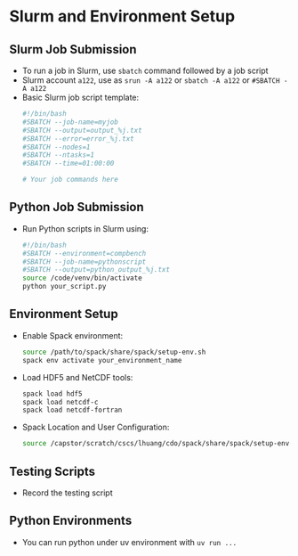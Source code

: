 # Slurm and Environment Setup

## Slurm Job Submission
- To run a job in Slurm, use `sbatch` command followed by a job script
- Slurm account `a122`, use as `srun -A a122` or `sbatch -A a122` or `#SBATCH -A a122`
- Basic Slurm job script template:
  ```bash
  #!/bin/bash
  #SBATCH --job-name=myjob
  #SBATCH --output=output_%j.txt
  #SBATCH --error=error_%j.txt
  #SBATCH --nodes=1
  #SBATCH --ntasks=1
  #SBATCH --time=01:00:00

  # Your job commands here
  ```

## Python Job Submission
- Run Python scripts in Slurm using:
  ```bash
  #!/bin/bash
  #SBATCH --environment=compbench
  #SBATCH --job-name=pythonscript
  #SBATCH --output=python_output_%j.txt
  source /code/venv/bin/activate
  python your_script.py
  ```

## Environment Setup
- Enable Spack environment:
  ```bash
  source /path/to/spack/share/spack/setup-env.sh
  spack env activate your_environment_name
  ```

- Load HDF5 and NetCDF tools:
  ```bash
  spack load hdf5
  spack load netcdf-c
  spack load netcdf-fortran
  ```

- Spack Location and User Configuration:
  ```bash
  source /capstor/scratch/cscs/lhuang/cdo/spack/share/spack/setup-env.sh && export SPACK_USER_CONFIG_PATH=/capstor/scratch/cscs/lhuang/cdo/.spack
  ```

## Testing Scripts
- Record the testing script

## Python Environments
- You can run python under uv environment with `uv run ...`